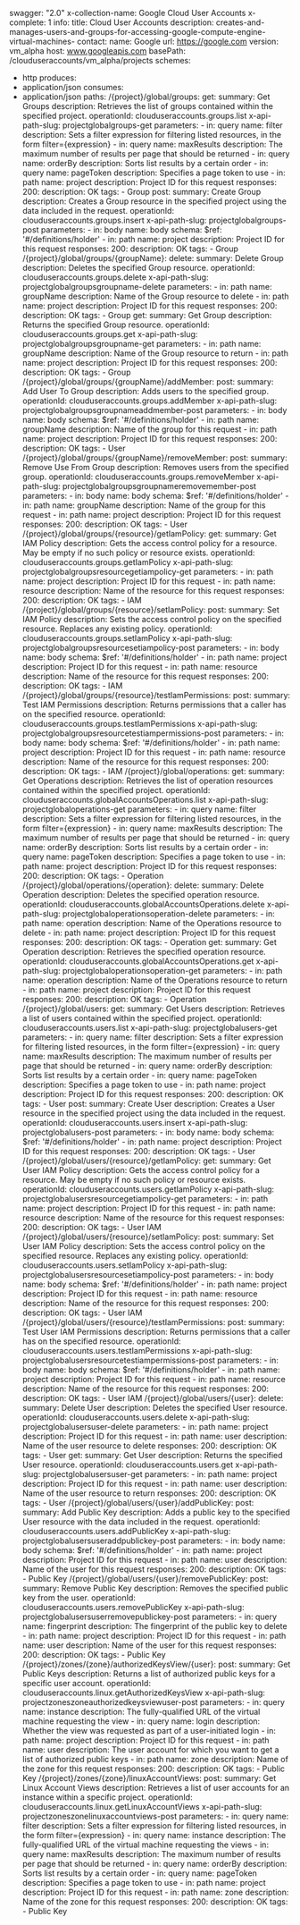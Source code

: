 swagger: "2.0"
x-collection-name: Google Cloud User Accounts
x-complete: 1
info:
  title: Cloud User Accounts
  description: creates-and-manages-users-and-groups-for-accessing-google-compute-engine-virtual-machines-
  contact:
    name: Google
    url: https://google.com
  version: vm_alpha
host: www.googleapis.com
basePath: /clouduseraccounts/vm_alpha/projects
schemes:
- http
produces:
- application/json
consumes:
- application/json
paths:
  /{project}/global/groups:
    get:
      summary: Get Groups
      description: Retrieves the list of groups contained within the specified project.
      operationId: clouduseraccounts.groups.list
      x-api-path-slug: projectglobalgroups-get
      parameters:
      - in: query
        name: filter
        description: Sets a filter expression for filtering listed resources, in the
          form filter={expression}
      - in: query
        name: maxResults
        description: The maximum number of results per page that should be returned
      - in: query
        name: orderBy
        description: Sorts list results by a certain order
      - in: query
        name: pageToken
        description: Specifies a page token to use
      - in: path
        name: project
        description: Project ID for this request
      responses:
        200:
          description: OK
      tags:
      - Group
    post:
      summary: Create Group
      description: Creates a Group resource in the specified project using the data
        included in the request.
      operationId: clouduseraccounts.groups.insert
      x-api-path-slug: projectglobalgroups-post
      parameters:
      - in: body
        name: body
        schema:
          $ref: '#/definitions/holder'
      - in: path
        name: project
        description: Project ID for this request
      responses:
        200:
          description: OK
      tags:
      - Group
  /{project}/global/groups/{groupName}:
    delete:
      summary: Delete Group
      description: Deletes the specified Group resource.
      operationId: clouduseraccounts.groups.delete
      x-api-path-slug: projectglobalgroupsgroupname-delete
      parameters:
      - in: path
        name: groupName
        description: Name of the Group resource to delete
      - in: path
        name: project
        description: Project ID for this request
      responses:
        200:
          description: OK
      tags:
      - Group
    get:
      summary: Get Group
      description: Returns the specified Group resource.
      operationId: clouduseraccounts.groups.get
      x-api-path-slug: projectglobalgroupsgroupname-get
      parameters:
      - in: path
        name: groupName
        description: Name of the Group resource to return
      - in: path
        name: project
        description: Project ID for this request
      responses:
        200:
          description: OK
      tags:
      - Group
  /{project}/global/groups/{groupName}/addMember:
    post:
      summary: Add User To Group
      description: Adds users to the specified group.
      operationId: clouduseraccounts.groups.addMember
      x-api-path-slug: projectglobalgroupsgroupnameaddmember-post
      parameters:
      - in: body
        name: body
        schema:
          $ref: '#/definitions/holder'
      - in: path
        name: groupName
        description: Name of the group for this request
      - in: path
        name: project
        description: Project ID for this request
      responses:
        200:
          description: OK
      tags:
      - User
  /{project}/global/groups/{groupName}/removeMember:
    post:
      summary: Remove Use From Group
      description: Removes users from the specified group.
      operationId: clouduseraccounts.groups.removeMember
      x-api-path-slug: projectglobalgroupsgroupnameremovemember-post
      parameters:
      - in: body
        name: body
        schema:
          $ref: '#/definitions/holder'
      - in: path
        name: groupName
        description: Name of the group for this request
      - in: path
        name: project
        description: Project ID for this request
      responses:
        200:
          description: OK
      tags:
      - User
  /{project}/global/groups/{resource}/getIamPolicy:
    get:
      summary: Get IAM Policy
      description: Gets the access control policy for a resource. May be empty if
        no such policy or resource exists.
      operationId: clouduseraccounts.groups.getIamPolicy
      x-api-path-slug: projectglobalgroupsresourcegetiampolicy-get
      parameters:
      - in: path
        name: project
        description: Project ID for this request
      - in: path
        name: resource
        description: Name of the resource for this request
      responses:
        200:
          description: OK
      tags:
      - IAM
  /{project}/global/groups/{resource}/setIamPolicy:
    post:
      summary: Set IAM Policy
      description: Sets the access control policy on the specified resource. Replaces
        any existing policy.
      operationId: clouduseraccounts.groups.setIamPolicy
      x-api-path-slug: projectglobalgroupsresourcesetiampolicy-post
      parameters:
      - in: body
        name: body
        schema:
          $ref: '#/definitions/holder'
      - in: path
        name: project
        description: Project ID for this request
      - in: path
        name: resource
        description: Name of the resource for this request
      responses:
        200:
          description: OK
      tags:
      - IAM
  /{project}/global/groups/{resource}/testIamPermissions:
    post:
      summary: Test IAM Permissions
      description: Returns permissions that a caller has on the specified resource.
      operationId: clouduseraccounts.groups.testIamPermissions
      x-api-path-slug: projectglobalgroupsresourcetestiampermissions-post
      parameters:
      - in: body
        name: body
        schema:
          $ref: '#/definitions/holder'
      - in: path
        name: project
        description: Project ID for this request
      - in: path
        name: resource
        description: Name of the resource for this request
      responses:
        200:
          description: OK
      tags:
      - IAM
  /{project}/global/operations:
    get:
      summary: Get Operations
      description: Retrieves the list of operation resources contained within the
        specified project.
      operationId: clouduseraccounts.globalAccountsOperations.list
      x-api-path-slug: projectglobaloperations-get
      parameters:
      - in: query
        name: filter
        description: Sets a filter expression for filtering listed resources, in the
          form filter={expression}
      - in: query
        name: maxResults
        description: The maximum number of results per page that should be returned
      - in: query
        name: orderBy
        description: Sorts list results by a certain order
      - in: query
        name: pageToken
        description: Specifies a page token to use
      - in: path
        name: project
        description: Project ID for this request
      responses:
        200:
          description: OK
      tags:
      - Operation
  /{project}/global/operations/{operation}:
    delete:
      summary: Delete Operation
      description: Deletes the specified operation resource.
      operationId: clouduseraccounts.globalAccountsOperations.delete
      x-api-path-slug: projectglobaloperationsoperation-delete
      parameters:
      - in: path
        name: operation
        description: Name of the Operations resource to delete
      - in: path
        name: project
        description: Project ID for this request
      responses:
        200:
          description: OK
      tags:
      - Operation
    get:
      summary: Get Operation
      description: Retrieves the specified operation resource.
      operationId: clouduseraccounts.globalAccountsOperations.get
      x-api-path-slug: projectglobaloperationsoperation-get
      parameters:
      - in: path
        name: operation
        description: Name of the Operations resource to return
      - in: path
        name: project
        description: Project ID for this request
      responses:
        200:
          description: OK
      tags:
      - Operation
  /{project}/global/users:
    get:
      summary: Get Users
      description: Retrieves a list of users contained within the specified project.
      operationId: clouduseraccounts.users.list
      x-api-path-slug: projectglobalusers-get
      parameters:
      - in: query
        name: filter
        description: Sets a filter expression for filtering listed resources, in the
          form filter={expression}
      - in: query
        name: maxResults
        description: The maximum number of results per page that should be returned
      - in: query
        name: orderBy
        description: Sorts list results by a certain order
      - in: query
        name: pageToken
        description: Specifies a page token to use
      - in: path
        name: project
        description: Project ID for this request
      responses:
        200:
          description: OK
      tags:
      - User
    post:
      summary: Create User
      description: Creates a User resource in the specified project using the data
        included in the request.
      operationId: clouduseraccounts.users.insert
      x-api-path-slug: projectglobalusers-post
      parameters:
      - in: body
        name: body
        schema:
          $ref: '#/definitions/holder'
      - in: path
        name: project
        description: Project ID for this request
      responses:
        200:
          description: OK
      tags:
      - User
  /{project}/global/users/{resource}/getIamPolicy:
    get:
      summary: Get User IAM Policy
      description: Gets the access control policy for a resource. May be empty if
        no such policy or resource exists.
      operationId: clouduseraccounts.users.getIamPolicy
      x-api-path-slug: projectglobalusersresourcegetiampolicy-get
      parameters:
      - in: path
        name: project
        description: Project ID for this request
      - in: path
        name: resource
        description: Name of the resource for this request
      responses:
        200:
          description: OK
      tags:
      - User IAM
  /{project}/global/users/{resource}/setIamPolicy:
    post:
      summary: Set User IAM Policy
      description: Sets the access control policy on the specified resource. Replaces
        any existing policy.
      operationId: clouduseraccounts.users.setIamPolicy
      x-api-path-slug: projectglobalusersresourcesetiampolicy-post
      parameters:
      - in: body
        name: body
        schema:
          $ref: '#/definitions/holder'
      - in: path
        name: project
        description: Project ID for this request
      - in: path
        name: resource
        description: Name of the resource for this request
      responses:
        200:
          description: OK
      tags:
      - User IAM
  /{project}/global/users/{resource}/testIamPermissions:
    post:
      summary: Test User IAM Permissions
      description: Returns permissions that a caller has on the specified resource.
      operationId: clouduseraccounts.users.testIamPermissions
      x-api-path-slug: projectglobalusersresourcetestiampermissions-post
      parameters:
      - in: body
        name: body
        schema:
          $ref: '#/definitions/holder'
      - in: path
        name: project
        description: Project ID for this request
      - in: path
        name: resource
        description: Name of the resource for this request
      responses:
        200:
          description: OK
      tags:
      - User IAM
  /{project}/global/users/{user}:
    delete:
      summary: Delete User
      description: Deletes the specified User resource.
      operationId: clouduseraccounts.users.delete
      x-api-path-slug: projectglobalusersuser-delete
      parameters:
      - in: path
        name: project
        description: Project ID for this request
      - in: path
        name: user
        description: Name of the user resource to delete
      responses:
        200:
          description: OK
      tags:
      - User
    get:
      summary: Get User
      description: Returns the specified User resource.
      operationId: clouduseraccounts.users.get
      x-api-path-slug: projectglobalusersuser-get
      parameters:
      - in: path
        name: project
        description: Project ID for this request
      - in: path
        name: user
        description: Name of the user resource to return
      responses:
        200:
          description: OK
      tags:
      - User
  /{project}/global/users/{user}/addPublicKey:
    post:
      summary: Add Public Key
      description: Adds a public key to the specified User resource with the data
        included in the request.
      operationId: clouduseraccounts.users.addPublicKey
      x-api-path-slug: projectglobalusersuseraddpublickey-post
      parameters:
      - in: body
        name: body
        schema:
          $ref: '#/definitions/holder'
      - in: path
        name: project
        description: Project ID for this request
      - in: path
        name: user
        description: Name of the user for this request
      responses:
        200:
          description: OK
      tags:
      - Public Key
  /{project}/global/users/{user}/removePublicKey:
    post:
      summary: Remove Public Key
      description: Removes the specified public key from the user.
      operationId: clouduseraccounts.users.removePublicKey
      x-api-path-slug: projectglobalusersuserremovepublickey-post
      parameters:
      - in: query
        name: fingerprint
        description: The fingerprint of the public key to delete
      - in: path
        name: project
        description: Project ID for this request
      - in: path
        name: user
        description: Name of the user for this request
      responses:
        200:
          description: OK
      tags:
      - Public Key
  /{project}/zones/{zone}/authorizedKeysView/{user}:
    post:
      summary: Get Public Keys
      description: Returns a list of authorized public keys for a specific user account.
      operationId: clouduseraccounts.linux.getAuthorizedKeysView
      x-api-path-slug: projectzoneszoneauthorizedkeysviewuser-post
      parameters:
      - in: query
        name: instance
        description: The fully-qualified URL of the virtual machine requesting the
          view
      - in: query
        name: login
        description: Whether the view was requested as part of a user-initiated login
      - in: path
        name: project
        description: Project ID for this request
      - in: path
        name: user
        description: The user account for which you want to get a list of authorized
          public keys
      - in: path
        name: zone
        description: Name of the zone for this request
      responses:
        200:
          description: OK
      tags:
      - Public Key
  /{project}/zones/{zone}/linuxAccountViews:
    post:
      summary: Get Linux Account Views
      description: Retrieves a list of user accounts for an instance within a specific
        project.
      operationId: clouduseraccounts.linux.getLinuxAccountViews
      x-api-path-slug: projectzoneszonelinuxaccountviews-post
      parameters:
      - in: query
        name: filter
        description: Sets a filter expression for filtering listed resources, in the
          form filter={expression}
      - in: query
        name: instance
        description: The fully-qualified URL of the virtual machine requesting the
          views
      - in: query
        name: maxResults
        description: The maximum number of results per page that should be returned
      - in: query
        name: orderBy
        description: Sorts list results by a certain order
      - in: query
        name: pageToken
        description: Specifies a page token to use
      - in: path
        name: project
        description: Project ID for this request
      - in: path
        name: zone
        description: Name of the zone for this request
      responses:
        200:
          description: OK
      tags:
      - Public Key